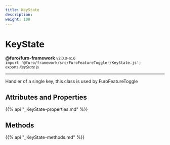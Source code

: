 ```yaml
---
title: KeyState
description: 
weight: 100
---
```


# KeyState

**@furo/furo-framework** <small>v2.0.0-rc.6</small>
<br>`import '@furo/framework/src/FuroFeatureToggler/KeyState.js';`<small>
<br>exports *KeyState* js</small>


****

Handler of a single key, this class is used by FuroFeatureToggle

## Attributes and Properties
{{% api "_KeyState-properties.md" %}}





















## Methods
{{% api "_KeyState-methods.md" %}}

















